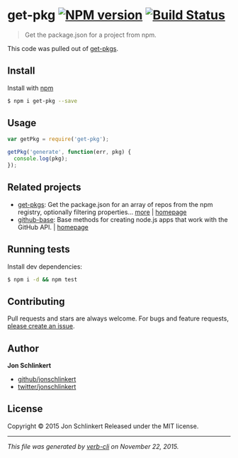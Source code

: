 # get-pkg [![NPM version](https://badge.fury.io/js/get-pkg.svg)](http://badge.fury.io/js/get-pkg)  [![Build Status](https://travis-ci.org/jonschlinkert/get-pkg.svg)](https://travis-ci.org/jonschlinkert/get-pkg)

> Get the package.json for a project from npm.

This code was pulled out of [get-pkgs](https://github.com/jonschlinkert/get-pkgs).

## Install

Install with [npm](https://www.npmjs.com/)

```sh
$ npm i get-pkg --save
```

## Usage

```js
var getPkg = require('get-pkg');

getPkg('generate', function(err, pkg) {
  console.log(pkg);
});
```

## Related projects

* [get-pkgs](https://www.npmjs.com/package/get-pkgs): Get the package.json for an array of repos from the npm registry, optionally filtering properties… [more](https://www.npmjs.com/package/get-pkgs) | [homepage](https://github.com/jonschlinkert/get-pkgs)
* [github-base](https://www.npmjs.com/package/github-base): Base methods for creating node.js apps that work with the GitHub API. | [homepage](https://github.com/jonschlinkert/github-base)

## Running tests

Install dev dependencies:

```sh
$ npm i -d && npm test
```

## Contributing

Pull requests and stars are always welcome. For bugs and feature requests, [please create an issue](https://github.com/jonschlinkert/get-pkg/issues/new).

## Author

**Jon Schlinkert**

+ [github/jonschlinkert](https://github.com/jonschlinkert)
+ [twitter/jonschlinkert](http://twitter.com/jonschlinkert)

## License

Copyright © 2015 Jon Schlinkert
Released under the MIT license.

***

_This file was generated by [verb-cli](https://github.com/assemble/verb-cli) on November 22, 2015._